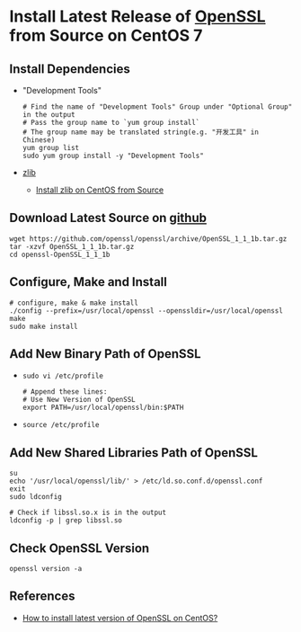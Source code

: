 # Install Latest Release of [OpenSSL](https://www.openssl.org/) from Source on CentOS 7

## Install Dependencies
* "Development Tools"

      # Find the name of "Development Tools" Group under "Optional Group" in the output
      # Pass the group name to `yum group install`
      # The group name may be translated string(e.g. "开发工具" in Chinese)
      yum group list
      sudo yum group install -y "Development Tools"

* [zlib](https://www.zlib.net/)
   * [Install zlib on CentOS from Source](https://github.com/northbright/Notes/blob/master/zlib/install-zlib-on-centos-from-source.md) 

## Download Latest Source on [github](https://github.com/openssl/openssl/releases)

    wget https://github.com/openssl/openssl/archive/OpenSSL_1_1_1b.tar.gz
    tar -xzvf OpenSSL_1_1_1b.tar.gz
    cd openssl-OpenSSL_1_1_1b
            
## Configure, Make and Install

    # configure, make & make install
    ./config --prefix=/usr/local/openssl --openssldir=/usr/local/openssl
    make
    sudo make install

## Add New Binary Path of OpenSSL
* `sudo vi /etc/profile`

      # Append these lines:
      # Use New Version of OpenSSL
      export PATH=/usr/local/openssl/bin:$PATH

* `source /etc/profile`

## Add New Shared Libraries Path of OpenSSL
      
    su
    echo '/usr/local/openssl/lib/' > /etc/ld.so.conf.d/openssl.conf
    exit
    sudo ldconfig
            
    # Check if libssl.so.x is in the output
    ldconfig -p | grep libssl.so
         
## Check OpenSSL Version
   
    openssl version -a

## References
* [How to install latest version of OpenSSL on CentOS?](https://blacksaildivision.com/how-to-install-openssl-on-centos)
